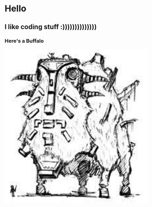 # <strong>Hello</strong>
## I like coding stuff :))))))))))))))
### Here's a Buffalo

<img height="500px" src="b.jpeg" />
